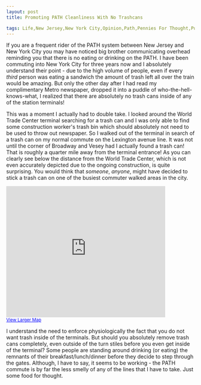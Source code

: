 ```yaml
---
layout: post
title: Promoting PATH Cleanliness With No Trashcans

tags: Life,New Jersey,New York City,Opinion,Path,Pennies For Thought,Public Transportation
---
```

If you are a frequent rider of the PATH system between New Jersey and New York City you may have noticed big brother communicating overhead reminding you that there is no eating or drinking on the PATH. I have been commuting into New York City for three years now and I absolutely understand their point - due to the high volume of people, even if every <em>third</em> person was eating a sandwich the amount of trash left all over the train would be amazing. But only the other day after I had read my complimentary Metro newspaper, dropped it into a puddle of who-the-hell-knows-what, I realized that there are absolutely no trash cans inside of any of the station terminals!

This was a moment I actually had to double take. I looked around the World Trade Center terminal searching for a trash can and I was only able to find some construction worker's trash bin which should absolutely not need to be used to throw out newspaper. So I walked out of the terminal in search of a trash can on my normal commute on the Lexington avenue line. It was not until the corner of Broadway and Vesey had I actually found a trash can! That is roughly a quarter mile away from the terminal entrance! As you can clearly see below the distance from the World Trade Center, which is not even accurately depicted due to the ongoing construction, is quite surprising. You would think that <em>someone</em>, <em>anyone</em>, might have decided to stick a trash can on one of the busiest commuter walked areas in the city.

<iframe width="425" height="350" frameborder="0" scrolling="no" marginheight="0" marginwidth="0" src="http://maps.google.com/maps?f=d&amp;source=s_d&amp;saddr=40.711382,-74.010762&amp;daddr=Broadway&amp;hl=en&amp;geocode=%3BFaI0bQIdnreW-w&amp;mra=dme&amp;mrcr=0&amp;mrsp=0&amp;sz=18&amp;sll=40.712358,-74.010054&amp;sspn=0.00322,0.006121&amp;ie=UTF8&amp;ll=40.712358,-74.010054&amp;spn=0.00322,0.006121&amp;output=embed"></iframe><br /><small><a href="http://maps.google.com/maps?f=d&amp;source=embed&amp;saddr=40.711382,-74.010762&amp;daddr=Broadway&amp;hl=en&amp;geocode=%3BFaI0bQIdnreW-w&amp;mra=dme&amp;mrcr=0&amp;mrsp=0&amp;sz=18&amp;sll=40.712358,-74.010054&amp;sspn=0.00322,0.006121&amp;ie=UTF8&amp;ll=40.712358,-74.010054&amp;spn=0.00322,0.006121" style="color:#0000FF;text-align:left">View Larger Map</a></small>

I understand the need to enforce physiologically the fact that you do not want trash inside of the terminals. But should you absolutely remove trash cans completely, even outside of the turn stiles before you even get inside of the terminal? Some people are standing around drinking (or eating) the remnants of their breakfast/lunch/dinner before they decide to step through the gates. Although, I have to say, it seems to be working - the PATH commute is by far the less smelly of any of the lines that I have to take. Just some food for thought. 
